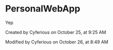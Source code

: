 # PersonalWebApp
Yep

Created by Cyferious on October 25, at 9:25 AM

Modified by Cyferious on October 26, at 8:49 AM